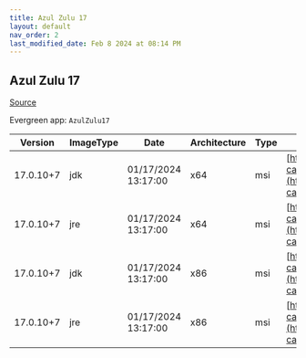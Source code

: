 ```yaml
---
title: Azul Zulu 17
layout: default
nav_order: 2
last_modified_date: Feb 8 2024 at 08:14 PM
---
```


## Azul Zulu 17

[Source](https://www.azul.com/downloads/#zulu)

Evergreen app: `AzulZulu17`

| Version   | ImageType | Date                | Architecture | Type | URI                                                                                                                                            |
| --------- | --------- | ------------------- | ------------ | ---- | ---------------------------------------------------------------------------------------------------------------------------------------------- |
| 17.0.10+7 | jdk       | 01/17/2024 13:17:00 | x64          | msi  | [https://cdn.azul.com/zulu/bin/zulu17.48.15-ca-jdk17.0.10-win_x64.msi](https://cdn.azul.com/zulu/bin/zulu17.48.15-ca-jdk17.0.10-win_x64.msi)   |
| 17.0.10+7 | jre       | 01/17/2024 13:17:00 | x64          | msi  | [https://cdn.azul.com/zulu/bin/zulu17.48.15-ca-jre17.0.10-win_x64.msi](https://cdn.azul.com/zulu/bin/zulu17.48.15-ca-jre17.0.10-win_x64.msi)   |
| 17.0.10+7 | jdk       | 01/17/2024 13:17:00 | x86          | msi  | [https://cdn.azul.com/zulu/bin/zulu17.48.15-ca-jdk17.0.10-win_i686.msi](https://cdn.azul.com/zulu/bin/zulu17.48.15-ca-jdk17.0.10-win_i686.msi) |
| 17.0.10+7 | jre       | 01/17/2024 13:17:00 | x86          | msi  | [https://cdn.azul.com/zulu/bin/zulu17.48.15-ca-jre17.0.10-win_i686.msi](https://cdn.azul.com/zulu/bin/zulu17.48.15-ca-jre17.0.10-win_i686.msi) |
